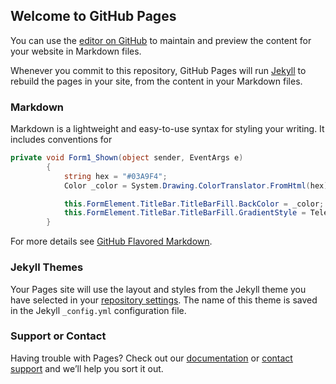 ## Welcome to GitHub Pages

You can use the [editor on GitHub](https://github.com/skyter789/instahub/edit/master/README.md) to maintain and preview the content for your website in Markdown files.

Whenever you commit to this repository, GitHub Pages will run [Jekyll](https://jekyllrb.com/) to rebuild the pages in your site, from the content in your Markdown files.

### Markdown

Markdown is a lightweight and easy-to-use syntax for styling your writing. It includes conventions for

```c#
private void Form1_Shown(object sender, EventArgs e)
		{
			string hex = "#03A9F4";
			Color _color = System.Drawing.ColorTranslator.FromHtml(hex);

			this.FormElement.TitleBar.TitleBarFill.BackColor = _color;
			this.FormElement.TitleBar.TitleBarFill.GradientStyle = Telerik.WinControls.GradientStyles.Solid;
		}
```

For more details see [GitHub Flavored Markdown](https://guides.github.com/features/mastering-markdown/).

### Jekyll Themes

Your Pages site will use the layout and styles from the Jekyll theme you have selected in your [repository settings](https://github.com/skyter789/instahub/settings). The name of this theme is saved in the Jekyll `_config.yml` configuration file.

### Support or Contact

Having trouble with Pages? Check out our [documentation](https://help.github.com/categories/github-pages-basics/) or [contact support](https://github.com/contact) and we’ll help you sort it out.
